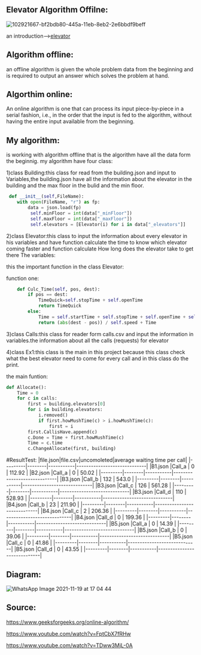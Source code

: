 ## Elevator Algorithm Offilne: 
![102921667-bf2bdb80-445a-11eb-8eb2-2e6bbdf9beff](https://user-images.githubusercontent.com/86603326/142636372-d7367604-5a9c-4f01-88bc-24d4bf77de60.png)

 an introduction-->[elevator](https://en.wikipedia.org/wiki/Elevator_algorithm)
## Algorithm offline:
 an offline algorithm is given the whole problem data from the beginning and is required to output an answer which solves the problem at hand.
## Algorthim online:
An online algorithm is one that can process its input piece-by-piece in a serial fashion, i.e., in the order that the input is fed to the algorithm, without having the entire input available from the beginning.
## My algorithm:
is working with algorithm offline that is the algorithm have all the data form the beginnig.
my algorithm have four class:

1)class Building:this class for read from the building.json and input to Variables,the building.json have all the information about the elevator in the building and the max floor in the bulid and the min floor.
```python
 def __init__(self,FileName):
    with open(FileName, "r") as fp:
        data = json.load(fp)
         self.minFloor = int(data["_minFloor"])
         self.maxFloor = int(data["_maxFloor"])
         self.elevators = [Elevator(i) for i in data["_elevators"]]
```        
2)class Elevator:this class to input the information about every elevator in his variables and have function calculate the time to know which elevator coming faster and function calculate How long does the elevator take to get there
The variables:

this the important function in the class Elevator:

function one:
```python
    def Culc_Time(self, pos, dest):
        if pos == dest:
            TimeQuick=self.stopTime + self.openTime
            return TimeQuick
        else:
            Time = self.startTime + self.stopTime + self.openTime + self.closeTime
            return (abs(dest - pos)) / self.speed + Time
```
3)class Calls:this class for reader form calls.csv and input the information in variables.the information about all the calls (requests) for elevator

4)class Ex1:this class is the main in this project because this class check what the best elevator need to come for every call and in this class do the print.

the main funtion:
```python
def Allocate():
    Time = 0
    for c in calls:
        first = building.elevators[0]
        for i in building.elevators:
            i.removed()
            if first.howMushTime(c) > i.howMushTime(c):
                first = i
        first.CallisHave.append(c)
        c.Done = Time + first.howMushTime(c)
        Time = c.time
        c.ChangeAllocate(first, building)
``` 
#ResultTest:
|file.json|file.csv|uncomoleted|average waiting time per call|
|---------|--------|-----------|-----------------------------|
|B1.json  |Call_a  |     0     |           112.92            |
|B2.json  |Call_a  |     0     |           50.02             |
|---------|--------|-----------|-----------------------------|
|B3.json  |Call_b  |     132   |           543.0             |
|---------|--------|-----------|-----------------------------|
|B3.json  |Call_c  |    126    |           561.28            |
|---------|--------|-----------|-----------------------------|
|B3.json  |Call_d  |    110    |           528.93            |
|---------|--------|-----------|-----------------------------|
|B4.json  |Call_b  |    23     |           211.90            |
|---------|--------|-----------|-----------------------------|
|B4.json  |Call_c  |     2     |           206.36            |
|---------|--------|-----------|-----------------------------|
|B4.json  |Call_d  |     0     |           199.36            |
|---------|--------|-----------|-----------------------------|
|B5.json  |Call_a  |     0     |           14.39             |
|---------|--------|-----------|-----------------------------|
|B5.json  |Call_b  |     0     |           39.06             |
|---------|--------|-----------|-----------------------------|
|B5.json  |Call_c  |     0     |           41.86             |
|---------|--------|-----------|-----------------------------|
|B5.json  |Call_d  |     0     |            43.55            |
|---------|--------|-----------|-----------------------------|


## Diagram:
![WhatsApp Image 2021-11-19 at 17 04 44](https://user-images.githubusercontent.com/86603326/142645539-03aac0f7-98a2-43f1-b808-0b4f4b36ae9f.jpeg)


## Source:
https://www.geeksforgeeks.org/online-algorithm/

https://www.youtube.com/watch?v=FptCbX7fRHw

https://www.youtube.com/watch?v=TDww3MjL-0A
